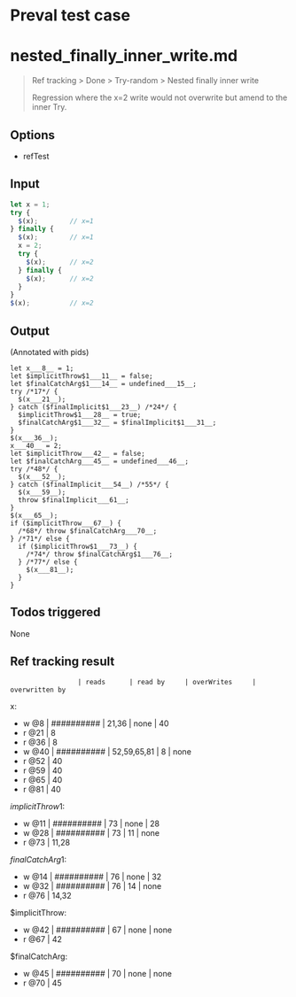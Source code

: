 # Preval test case

# nested_finally_inner_write.md

> Ref tracking > Done > Try-random > Nested finally inner write
> 
> Regression where the x=2 write would not overwrite but 
> amend to the inner Try.

## Options

- refTest

## Input

`````js filename=intro
let x = 1;
try {
  $(x);        // x=1
} finally {
  $(x);        // x=1
  x = 2;
  try {
    $(x);      // x=2
  } finally {
    $(x);      // x=2
  }
}
$(x);          // x=2
`````


## Output

(Annotated with pids)

`````filename=intro
let x___8__ = 1;
let $implicitThrow$1___11__ = false;
let $finalCatchArg$1___14__ = undefined___15__;
try /*17*/ {
  $(x___21__);
} catch ($finalImplicit$1___23__) /*24*/ {
  $implicitThrow$1___28__ = true;
  $finalCatchArg$1___32__ = $finalImplicit$1___31__;
}
$(x___36__);
x___40__ = 2;
let $implicitThrow___42__ = false;
let $finalCatchArg___45__ = undefined___46__;
try /*48*/ {
  $(x___52__);
} catch ($finalImplicit___54__) /*55*/ {
  $(x___59__);
  throw $finalImplicit___61__;
}
$(x___65__);
if ($implicitThrow___67__) {
  /*68*/ throw $finalCatchArg___70__;
} /*71*/ else {
  if ($implicitThrow$1___73__) {
    /*74*/ throw $finalCatchArg$1___76__;
  } /*77*/ else {
    $(x___81__);
  }
}
`````


## Todos triggered


None


## Ref tracking result


                     | reads      | read by     | overWrites     | overwritten by
x:
  - w @8       | ########## | 21,36       | none           | 40
  - r @21      | 8
  - r @36      | 8
  - w @40      | ########## | 52,59,65,81 | 8              | none
  - r @52      | 40
  - r @59      | 40
  - r @65      | 40
  - r @81      | 40

$implicitThrow$1:
  - w @11            | ########## | 73          | none           | 28
  - w @28            | ########## | 73          | 11             | none
  - r @73            | 11,28

$finalCatchArg$1:
  - w @14            | ########## | 76          | none           | 32
  - w @32            | ########## | 76          | 14             | none
  - r @76            | 14,32

$implicitThrow:
  - w @42            | ########## | 67          | none           | none
  - r @67            | 42

$finalCatchArg:
  - w @45            | ########## | 70          | none           | none
  - r @70            | 45
